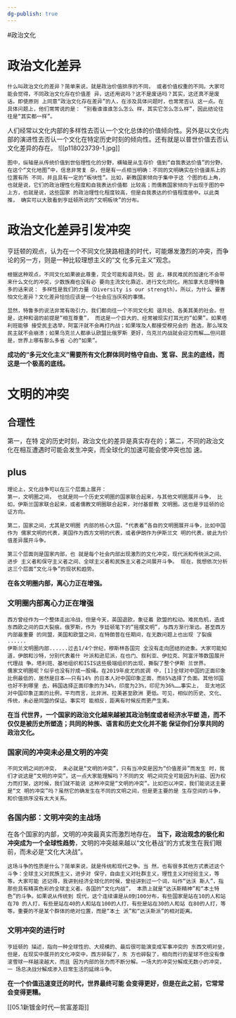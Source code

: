 ```yaml
---
dg-publish: true
---
```

#政治文化
# 政治文化差异
```
什么叫政治文化的差异？简单来说，就是政治价值排序的不同， 或者价值权重的不同。大家可能会觉得，不同政治文化存在价值差 异，这还用说吗？这不是废话吗？其实，这还真不是废话。即使原则 上同意“政治文化存在差异”的人，在涉及具体问题时，也常常否认 这一点。在具体问题上，他们常常说的是： “别看谁谁谁怎么怎么 样，其实它怎么怎么样”，因此结论往往是“其实都一样”。
```
人们经常以文化内部的多样性去否认一个文化总体的价值倾向性。另外是以文化内部的演进性去否认一个文化在特定历史时刻的倾向性。还有就是以普世价值去否认文化差异的存在。
![[p118023739-1.jpg]]
```
图中，纵轴是从传统价值到世俗理性化的分野，横轴是从生存价 值到“自我表达价值”的分野。在这个“文化地图”中，信息非常复 杂，但是有一点相当明确：不同的文明确实在价值谱系上的位置有所 不同，并且具有一定的“板块性”。比如，新教国家倾向于集中于这 个图的右上角，也就是说，它们的政治理性化程度和自我表达价值都 比较高；而儒教国家倾向于出现于图的中上方，也就是说，这些国家 的政治理性化程度较高，但是自我表达的价值程度居中。以此类推， 确实可以大致看到亨廷顿所说的“文明板块”的分布。
```
# 政治文化差异引发冲突
亨廷顿的观点，认为在一个不同文化狭路相逢的时代，可能爆发激烈的冲突，而争论的另一方，则是一种比较理想主义的“文 化多元主义”观念。
```
根据这种观点，不同文化如果彼此尊重，完全可能和谐共处。因 此，移民难民的加速化不会带来什么文化的冲突，少数族裔也没有必 要向主流文化靠近、进行文化同化。用加拿大总理特鲁多的话来说： 多样性是我们的力量（Diversity is our strength）。所以，为什么 要害怕文化差异？文化差异恰恰应该是一个社会应当庆祝的事情。 

显然，特鲁多的说法非常有吸引力，我们都向往一个不同文化和 谐共处、各美其美的社会。但是，这种和谐的前提是“相互尊重”， 而这是一个巨大的、经常被现实打耳光的“如果”。如果塔利班能够 接受民主选举，阿富汗就不会再打内战；如果埃及人都接受穆兄会的 胜选，那么埃及民主就不会崩溃；如果乌克兰人都承认欧盟比俄罗斯 更好，乌克兰内战就会迎刃而解……但问题是，世界上哪有那么多省 心的“如果”。
```
**成功的“多元文化主义”需要所有文化群体同时恪守自由、宽 容、民主的底线，而这是一个极高的底线。**

# 文明的冲突
## 合理性
第一，在特 定的历史时刻，政治文化的差异是真实存在的；第二，不同的政治文 化在相互遭遇时可能会发生冲突，而全球化的加速可能会使冲突也加 速。
## plus
```
理论上，文化战争可以在三个层面上展开：
第一，文明圈之间， 也就是同一个历史文明圈的国家联合起来，与其他文明圈展开斗争， 比如，伊斯兰国家联合起来，或者儒教文明圈联合起来，对付基督教 文明圈。这也是亨廷顿的论证方向。

第二，国家之间，尤其是文明圈 内部的核心大国，“代表着”各自的文明圈展开斗争，比如中国作为 儒家文明的代表，美国作为西方文明的代表，或者伊朗作为伊斯兰文 明的代表，彼此为价值差异展开斗争。

第三个层面则是国家内部，也 就是每个社会内部出现激烈的文化冲突，现代派和传统派之间、进步 主义者和保守主义者之间、全球主义者和民族主义者之间展开斗争。 现在，我想依次分析这三个层面“文化斗争”的现状和趋势。
```
**在各文明圈内部，离心力正在增强。**
### 文明圈内部离心力正在增强
```
西方曾经作为一个整体走出冷战，但是今天，英国退欧，象征着 欧盟的松动。难民危机，造成东西欧之间的巨大裂痕。俄罗斯，作为 亨廷顿笔下的“摇摆文明”，与西方渐行渐远。甚至西方内部最重要 的同盟，美国和欧盟之间，在特朗普在任期间，在无数问题上也出现 了裂痕
......
伊斯兰文明圈内部......过去1/4个世纪，穆斯林各国完 全没有走向团结的迹象。大家可能知道，伊朗和沙特，分别代表着什 叶派和逊尼派，在也门、叙利亚、伊拉克、阿富汗等数国展开代理战 争。塔利班、基地组织和ISIS这些极端组织的出现，撕裂了整个伊斯 兰世界。
儒家文明圈呢？似乎也没有拧成一股绳。在2019年皮尤的民调 中，[1]全球对中国的正面印象比例最低的，居然是日本——只有14% 的日本人对中国印象正面，而85%选择了负面。其他邻国也好不到哪里 去，韩国选择正面印象的为34%，印度为23%，印尼为36%……事实上， 亚太地区对中国印象正面的比例，平均而言，比非洲、拉美甚至欧洲 更低。可见，相似的历史、文化、传统，未必是同盟的保证。事实可 能相反，距离有时候反而更产生美。

```
**在当 代世界，一个国家的政治文化越来越被其政治制度或者经济水平塑 造，而不仅仅是被历史所塑造；共同的种族、语言和历史文化并不能 保证你们分享共同的政治文化。**
### 国家间的冲突未必是文明的冲突
```
不同文明之间的冲突， 未必就是“文明的冲突”，只有当冲突是因为“价值差异”而发生 时，我们才说这是“文明的冲突”。这一点大家能理解吗？不同的文 明之间完全可能因为利益、因为权力而打架，这时候，我们就不能说 这种冲突是“文明的冲突”。比如巴以冲突，我们能说这主要是“文 明的冲突”吗？虽然它的确发生在不同的文明之间，但是更主要的是 生存空间的斗争，和价值排序没有太大关系。
```
### 各国内部：文明冲突的主战场
在各个国家的内部，文明的冲突最真实而激烈地存在。
**当下，政治观念的极化和冲突成为一个全球性趋势**，文明的冲突越来越以“文化巷战”的方式发生在我们眼前，而未必是“文化大决战”。
```
这场斗争的性质是什么？简单来说，就是传统和现代之争。当 然，也有很多其他方式表述这个斗争：全球主义对民族主义，进步对 保守，自由主义对社群主义，理性主义对经验主义，等等。大家可能 还记得，我讲到经济全球化的时候，曾经讲到过一个词，叫作“达沃 斯人”，指那些具有精英色彩的全球主义者。各国的“文化内战”， 本质上就是“达沃斯精神”和“本土特色”的斗争。如果说从传统到 现代，这个连续谱是从0到100分布，有些国家是站在10的人和站在70 的人打，有些是站在40的人和站在100的人打，有些是站在30的人和站 在80的人打，等等。重要的不是某个群体的绝对位置，而是“本土 派”和“达沃斯派”的相对距离。
```
### 文明冲突的进行时
```
亨廷顿的 描述，指向一种全球性的、大规模的、最后很可能演变成军事冲突的 东西文明对垒，但是，在现实中展开的文化冲突中，西方碎裂了，东 方也碎裂了，相向而行的星球不但没有像滚雪球一样越滚越大，而且 因为内部的张力而不断分解。一场大的冲突分解成无数小的冲突，一 场总决战分解成渗入日常生活的延绵斗争。
```
**在一个价值迅速变迁的时代，世界最终可能 会变得更好，但是在此之前，它常常会变得更糟。**

[[05.1新镀金时代—贫富差距]]